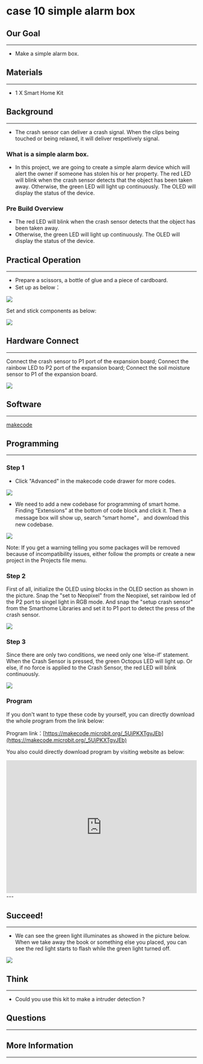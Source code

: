 # case 10 simple alarm box

## Our Goal
---

- Make a simple alarm box.

## Materials
---

- 1 X Smart Home Kit


## Background
---

- The crash sensor can deliver a crash signal. When the clips being touched or being relaxed, it will deliver respetiively signal.


### What is a simple alarm box.

- In this project, we are going to create a simple alarm device which will alert the owner if someone has stolen his or her property. The red LED will blink when the crash sensor detects that the object has been taken away. Otherwise, the green LED will light up continuously. The OLED will display the status of the device.


### Pre Build Overview

- The red LED will blink when the crash sensor detects that the object has been taken away. 
- Otherwise, the green LED will light up continuously. The OLED will display the status of the device.



## Practical Operation

---

- Prepare a scissors, a bottle of glue and a piece of cardboard.
- Set up as below：

![](./images/w7D8Dw4.jpg)

Set and stick components as below:

![](./images/CjEr1qT.jpg)


## Hardware Connect
---
Connect the crash sensor to P1 port of the expansion board;
Connect the rainbow LED to P2 port of the expansion board;
Connect the soil moisture sensor to P1 of the expansion board.

![](./images/7ifVFg1.jpg)

## Software
---
[makecode](https://makecode.microbit.org/#)
 

## Programming
---
### Step 1

- Click "Advanced" in the makecode code drawer for more codes.

![](./images/2qCyzQ7.png)

- We need to add a new codebase for programming of smart home. Finding “Extensions” at the bottom of code block and click it. Then a message box will show up, search “smart home"， and download this new codebase.

![](./images/OY706rv.png)

Note: If you get a warning telling you some packages will be removed because of incompatibility issues, either follow the prompts or create a new project in the Projects file menu.

### Step 2

First of all, initialize the OLED using blocks in the OLED section as shown in the picture.
Snap the "set to Neopixel" from the Neopixel, set rainbow led of the P2 port to singel light in RGB mode.
And snap the "setup crash sensor" from the Smarthome Libraries and set it to P1 port to detect the press of the crash sensor.

![](./images/IYbClB8.png)

### Step 3

Since there are only two conditions, we need only one ‘else-if’ statement. When the Crash Sensor is pressed, the green Octopus LED will light up. Or else, if no force is applied to the Crash Sensor, the red LED will blink continuously.


![](./images/5cKcESh.png)



### Program

If you don't want to type these code by yourself, you can directly download the whole program from the link below:

Program link：[https://makecode.microbit.org/_5UjPKXTgvJEb](https://makecode.microbit.org/_5UjPKXTgvJEb)

You also could directly download program by visiting website as below:

<div style="position:relative;height:0;padding-bottom:70%;overflow:hidden;"><iframe style="position:absolute;top:0;left:0;width:100%;height:100%;" src="https://makecode.microbit.org/#pub:_5UjPKXTgvJEb" frameborder="0" sandbox="allow-popups allow-forms allow-scripts allow-same-origin"></iframe></div>  
---

## Succeed!
---

- We can see the green light illuminates as showed in the picture below. When we take away the book or something else you placed, you can see the red light starts to flash while the green light turned off.

![](./images/gUJKXeu.gif)

## Think
---

- Could you use this kit to make a intruder detection ?

## Questions
---


## More Information   
---

